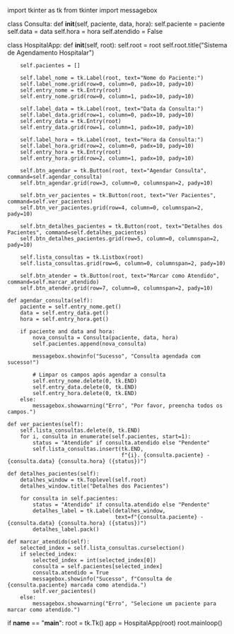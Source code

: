 import tkinter as tk
from tkinter import messagebox


class Consulta:
    def __init__(self, paciente, data, hora):
        self.paciente = paciente
        self.data = data
        self.hora = hora
        self.atendido = False


class HospitalApp:
    def __init__(self, root):
        self.root = root
        self.root.title("Sistema de Agendamento Hospitalar")

        self.pacientes = []

        self.label_nome = tk.Label(root, text="Nome do Paciente:")
        self.label_nome.grid(row=0, column=0, padx=10, pady=10)
        self.entry_nome = tk.Entry(root)
        self.entry_nome.grid(row=0, column=1, padx=10, pady=10)

        self.label_data = tk.Label(root, text="Data da Consulta:")
        self.label_data.grid(row=1, column=0, padx=10, pady=10)
        self.entry_data = tk.Entry(root)
        self.entry_data.grid(row=1, column=1, padx=10, pady=10)

        self.label_hora = tk.Label(root, text="Hora da Consulta:")
        self.label_hora.grid(row=2, column=0, padx=10, pady=10)
        self.entry_hora = tk.Entry(root)
        self.entry_hora.grid(row=2, column=1, padx=10, pady=10)

        self.btn_agendar = tk.Button(root, text="Agendar Consulta", command=self.agendar_consulta)
        self.btn_agendar.grid(row=3, column=0, columnspan=2, pady=10)

        self.btn_ver_pacientes = tk.Button(root, text="Ver Pacientes", command=self.ver_pacientes)
        self.btn_ver_pacientes.grid(row=4, column=0, columnspan=2, pady=10)

        self.btn_detalhes_pacientes = tk.Button(root, text="Detalhes dos Pacientes", command=self.detalhes_pacientes)
        self.btn_detalhes_pacientes.grid(row=5, column=0, columnspan=2, pady=10)

        self.lista_consultas = tk.Listbox(root)
        self.lista_consultas.grid(row=6, column=0, columnspan=2, pady=10)

        self.btn_atender = tk.Button(root, text="Marcar como Atendido", command=self.marcar_atendido)
        self.btn_atender.grid(row=7, column=0, columnspan=2, pady=10)

    def agendar_consulta(self):
        paciente = self.entry_nome.get()
        data = self.entry_data.get()
        hora = self.entry_hora.get()

        if paciente and data and hora:
            nova_consulta = Consulta(paciente, data, hora)
            self.pacientes.append(nova_consulta)

            messagebox.showinfo("Sucesso", "Consulta agendada com sucesso!")

            # Limpar os campos após agendar a consulta
            self.entry_nome.delete(0, tk.END)
            self.entry_data.delete(0, tk.END)
            self.entry_hora.delete(0, tk.END)
        else:
            messagebox.showwarning("Erro", "Por favor, preencha todos os campos.")

    def ver_pacientes(self):
        self.lista_consultas.delete(0, tk.END)
        for i, consulta in enumerate(self.pacientes, start=1):
            status = "Atendido" if consulta.atendido else "Pendente"
            self.lista_consultas.insert(tk.END,
                                        f"{i}. {consulta.paciente} - {consulta.data} {consulta.hora} ({status})")

    def detalhes_pacientes(self):
        detalhes_window = tk.Toplevel(self.root)
        detalhes_window.title("Detalhes dos Pacientes")

        for consulta in self.pacientes:
            status = "Atendido" if consulta.atendido else "Pendente"
            detalhes_label = tk.Label(detalhes_window,
                                      text=f"{consulta.paciente} - {consulta.data} {consulta.hora} ({status})")
            detalhes_label.pack()

    def marcar_atendido(self):
        selected_index = self.lista_consultas.curselection()
        if selected_index:
            selected_index = int(selected_index[0])
            consulta = self.pacientes[selected_index]
            consulta.atendido = True
            messagebox.showinfo("Sucesso", f"Consulta de {consulta.paciente} marcada como atendida.")
            self.ver_pacientes()
        else:
            messagebox.showwarning("Erro", "Selecione um paciente para marcar como atendido.")


if __name__ == "__main__":
    root = tk.Tk()
    app = HospitalApp(root)
    root.mainloop()
